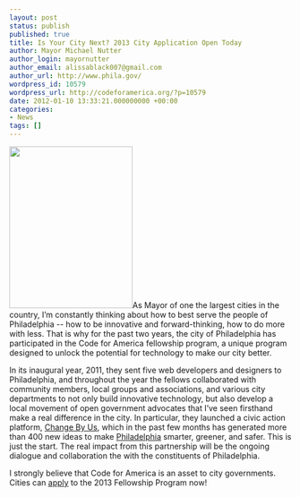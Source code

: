 ```yaml
---
layout: post
status: publish
published: true
title: Is Your City Next? 2013 City Application Open Today
author: Mayor Michael Nutter
author_login: mayornutter
author_email: alissablack007@gmail.com
author_url: http://www.phila.gov/
wordpress_id: 10579
wordpress_url: http://codeforamerica.org/?p=10579
date: 2012-01-10 13:33:21.000000000 +00:00
categories:
- News
tags: []
---
```

<a href="http://codeforamerica.org/wp-content/uploads/2012/01/220px-Michael_Nutter2.jpeg"><img class="alignleft size-full wp-image-10588" title="220px-Michael_Nutter" src="http://codeforamerica.org/wp-content/uploads/2012/01/220px-Michael_Nutter2.jpeg" alt="" width="220" height="289" /></a>As Mayor of one the largest cities in the country, I’m constantly thinking about how to best serve the people of Philadelphia -- how to be innovative and forward-thinking, how to do more with less. That is why for the past two years, the city of Philadelphia has participated in the Code for America fellowship program, a unique program designed to unlock the potential for technology to make our city better.

In its inaugural year, 2011, they sent five web developers and designers to Philadelphia, and throughout the year the fellows collaborated with community members, local groups and associations, and various city departments to not only build innovative technology, but also develop a local movement of open government advocates that I’ve seen firsthand make a real difference in the city. In particular, they launched a civic action platform, <a href="http://philly.changeby.us/#start" target="_blank">Change By Us</a>, which in the past few months has generated more than 400 new ideas to make <a href="http://www.phila.gov/Pages/default.aspx" target="_blank">Philadelphia</a> smarter, greener, and safer. This is just the start. The real impact from this partnership will be the ongoing dialogue and collaboration the with the constituents of Philadelphia.

I strongly believe that Code for America is an asset to city governments. Cities can <a href="http://codeforamerica.org/cities/2013-city-interest-form/" target="_blank">apply</a> to the 2013 Fellowship Program now!

